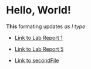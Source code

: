 # Hello, World!
**This** formating updates _as I type_

- [Link to Lab Report 1](lab-report-1-week-0.html)

- [Link to Lab Report 5](lab5.html)

- [Link to secondFile](secondFile.html)
